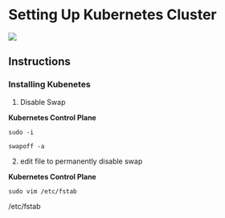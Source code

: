 # Setting Up Kubernetes Cluster

<img src="https://user-images.githubusercontent.com/6856382/222053379-340efb3f-99be-4ca9-abb1-1f284fe1a645.png">

## Instructions

### Installing Kubenetes

1. Disable Swap

**Kubernetes Control Plane**
```
sudo -i

swapoff -a
```

2. edit file to permanently disable swap

**Kubernetes Control Plane**
```
sudo vim /etc/fstab
```

/etc/fstab
```

```



